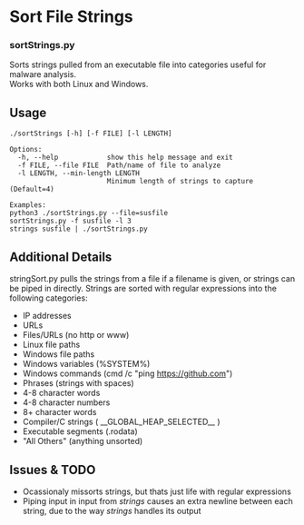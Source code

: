 # Sort File Strings
### sortStrings.py
Sorts strings pulled from an executable file into categories useful for malware analysis.<br/>
Works with both Linux and Windows.
## Usage
```
./sortStrings [-h] [-f FILE] [-l LENGTH]

Options:
  -h, --help            show this help message and exit
  -f FILE, --file FILE  Path/name of file to analyze
  -l LENGTH, --min-length LENGTH
                        Minimum length of strings to capture (Default=4)

Examples:
python3 ./sortStrings.py --file=susfile
sortStrings.py -f susfile -l 3
strings susfile | ./sortStrings.py

```
## Additional Details
stringSort.py pulls the strings from a file if a filename is given, or strings can be piped in directly. Strings are sorted with regular expressions into the following categories:
- IP addresses
- URLs
- Files/URLs (no http or www)
- Linux file paths
- Windows file paths
- Windows variables (%SYSTEM%)
- Windows commands (cmd /c "ping https://github.com")
- Phrases (strings with spaces)
- 4-8 character words
- 4-8 character numbers
- 8+ character words
- Compiler/C strings ( \_\_GLOBAL_HEAP_SELECTED__ )
- Executable segments (.rodata)
- "All Others" (anything unsorted)
## Issues & TODO
- Ocassionaly missorts strings, but thats just life with regular expressions
- Piping input in input from *strings* causes an extra newline between each string, due to the way *strings* handles its output
